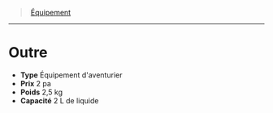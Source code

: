 ﻿---
!Equipment
Type: Équipement d'aventurier
Price: 2 pa
Weight: 2,5 kg
Capacity: 2 L de liquide
Id: equipment_hd.md#outre
ParentLink: equipment_hd.md#Équipement
Name: Outre
ParentName: Équipement
NameLevel: 1
Attributes: {}
---
> [Équipement](hd_equipment.md)

---

# Outre

- **Type** Équipement d'aventurier
- **Prix** 2 pa
- **Poids** 2,5 kg
- **Capacité** 2 L de liquide


